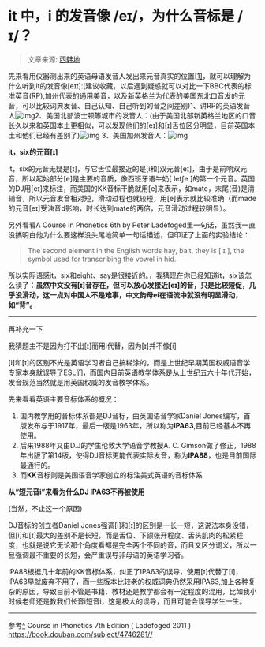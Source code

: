 # it 中，i 的发音像 /eɪ/，为什么音标是 /ɪ/？

> 文章来源: [西韩地](https://www.zhihu.com/question/338596387/answer/1050873748)



先来看用仪器测出来的英语母语发音人发出来元音真实的位置[[1\]](https://www.zhihu.com/question/338596387#ref_1)，就可以理解为什么听到it的发音像[eɪt]ː(建议收藏，以后遇到疑惑就可以对比一下BBC代表的标准英音(RP),加州代表的通用美音，以及新英格兰为代表的美国东北口音发的元音，可以比较词典发音、自己认知、自己听到的音之间差别)1、讲RP的英语发音人![img](https://pic4.zhimg.com/80/v2-ee019af3cccbfccfabb7b4347e6fbe22_1440w.jpg?source=1940ef5c)2、美国北部波士顿等城市的发音人：(由于美国北部新英格兰地区的口音长久以来和英国本土更相似，可以发现他们的[eɪ]和[ɪ]舌位区分明显，目前英国本土和他们已经有差别了)![img](https://pic4.zhimg.com/80/v2-17a22ad09850195cc865848edfe49932_1440w.jpg?source=1940ef5c)
3、美国加州发音人：![img](https://pic2.zhimg.com/80/v2-17955d619d77d26c935a83d19e43e88c_1440w.jpg?source=1940ef5c)



**it，six的元音[ɪ]**

it，six的元音无疑是[ɪ]，与它舌位最接近的是[i和]双元音[eɪ]，由于是前响双元音，所以起始部分[e]是主要的音质，像西班牙语牛奶[ letʃe ]的第一个元音。英国的DJ用[eɪ]来标注，而美国的KK音标干脆就用[e]来表示，如mate，末尾(音)是清辅音，所以元音发音相对短，滑动过程也就较短，用[e]表示就比较准确（而made的元音[eɪ]受浊音d影响，时长达到mate的两倍，元音滑动过程较明显）。

另外看看A Course in Phonetics 6th by Peter Ladefoged里一句话，虽然我一直没搞明白他为什么要这样没头尾地简单一句话描述，但印证了上面的实验结论：

> The second element in the English words hay, bait, they  is [ ɪ ], the symbol used for transcribing the vowel in hid.

所以实际语感it，six和eight、say是很接近的。，我猜现在你已经知道it，six该怎么读了：**虽然中文没有[ɪ]音存在，但可以放心发接近[eɪ]的音，只是比较短促，几乎没滑动，这一点对中国人不是难事，中文韵母ei在语流中就没有明显滑动，如“背”。**

------

再补充一下

我猜题主不是因为打不出[ɪ]而用i代替，因为[ɪ]并不像[i]

[i]和[ɪ]的区别不光是英语学习者自己搞糊涂的，而是上世纪早期英国权威语音学专家本身就误导了ESL们，而国内目前英语教学体系是从上世纪五六十年代开始，发音规范当然就是用英国权威的发音教学体系。

先来看看英语主要音标体系的概况：

1. 国内教学用的音标体系都是DJ音标，由英国语音学家Daniel Jones编写，首版发布与于1917年，最后一版是1963年，所以称为**IPA63**,目前已经基本不再使用。
2. 后来1988年又由D.J的学生伦敦大学语音学教授A. C. Gimson做了修正，1988年出版了第14版，使得DJ音标更能代表实际发音，称为**IPA88**，也是目前国际最通行的。
3. 而**KK**音标则是美国语音学家创立的标注美式英语的音标体系



**从“短元音i”来看为什么DJ IPA63不再被使用**

(当然，不止这一个原因)

DJ音标的创立者Daniel Jones强调[i]和[ɪ]的区别是一长一短，这说法本身没错，但[i]和[ɪ]最大的差别不是长短，而是舌位、下颌张开程度、舌头肌肉的松紧程度，也就是说它无论那个角度看都是完全两个不同的音，而且又区分词义，所以一旦强调最不重要的长短，会严重误导非母语的英语学习者。

IPA88根据几十年前的KK音标体系，纠正了IPA63的误导，使用[ɪ]代替了[i]，IPA63早就废弃不用了，而一些版本比较老的权威词典仍然采用IPA63,加上各种复杂的原因，导致目前不管是书籍、教材还是教学都会有一定程度的混用，比如我小时候老师还是教我们长音i短音i，这是极大的误导，而且可能会误导学生一生。

<hr>

参考[^](https://www.zhihu.com/question/338596387#ref_1_0) Course in Phonetics 7th Edition ( Ladefoged 2011 ) https://book.douban.com/subject/4746281//













